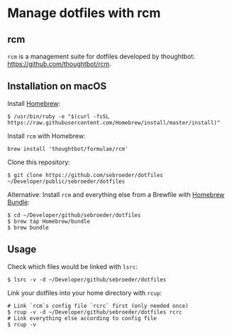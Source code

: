 # Manage dotfiles with rcm

## rcm

`rcm` is a management suite for dotfiles developed by thoughtbot: https://github.com/thoughtbot/rcm.

## Installation on macOS

Install [Homebrew](brew.sh):

    $ /usr/bin/ruby -e "$(curl -fsSL https://raw.githubusercontent.com/Homebrew/install/master/install)"

Install `rcm` with Homebrew:

    brew install 'thoughtbot/formulae/rcm'
	
Clone this repository:

    $ git clone https://github.com/sebroeder/dotfiles ~/Developer/public/sebroeder/dotfiles


Alternative: Install `rcm` and everything else from a Brewfile with [Homebrew Bundle](https://github.com/Homebrew/homebrew-bundle):

    $ cd ~/Developer/github/sebroeder/dotfiles
    $ brew tap Homebrew/bundle
    $ brew bundle

## Usage

Check which files would be linked with `lsrc`:

    $ lsrc -v -d ~/Developer/github/sebroeder/dotfiles

Link your dotfiles into your home directory with `rcup`:

    # Link `rcm`s config file `rcrc` first (only needed once)
    $ rcup -v -d ~/Developer/github/sebroeder/dotfiles rcrc
    # Link everything else according to config file
    $ rcup -v

